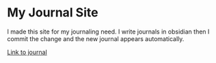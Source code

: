# My Journal Site

I made this site for my journaling need. I write journals in obsidian then I commit the change and the new journal appears automatically.

[Link to journal](https://twisthead.github.io/daily-journal/)